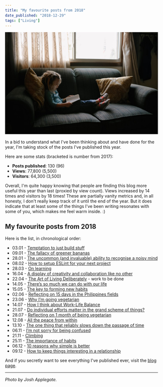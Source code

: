 ```yaml
---
title: "My favourite posts from 2018"
date_published: "2018-12-29"
tags: ["Living"]
---
```


![favourite posts from 2018 nick ang](images/favourite-posts-from-2018-nick-ang-1024x682.jpg)

In a bid to understand what I've been thinking about and have done for the year, I'm taking stock of the posts I've published this year.

Here are some stats (bracketed is number from 2017):

- **Posts published**: 130 (96)
- **Views**: 77,800 (5,500)
- **Visitors**: 64,300 (3,500)

Overall, I'm quite happy knowing that people are finding this blog more useful this year than last (proxied by view count). Views increased by 14 times and visitors by 18 times! These are partially vanity metrics and, in all honesty, I don't really keep track of it until the end of the year. But it does indicate that at least some of the things I've been writing resonates with some of you, which makes me feel warm inside. :)

## My favourite posts from 2018

Here is the list, in chronological order:

- 03.01 - [Temptation to just build stuff](/2018-01-03-temptation-to-just-build-stuff/)
- 09.01 - [The fallacy of greener bananas](/2018-01-09-fallacy-greener-bananas/)
- 28.01 - [The uncommon (and invaluable) ability to recognise a noisy mind](/2018-01-28-uncommon-invaluable-ability-recognise-noisy-mind/)
- 08.02 - [How to setup ESLint for your next project](/2018-02-08-setup-eslint-next-project/)
- 28.03 - [On learning](/2018-03-28-on-learning/)
- 16.04 - [A display of creativity and collaboration like no other](/2018-04-15-a-display-of-creativity-and-collaboration-like-no-other/)
- 22.04 - [The Art of Living Deliberately](/2018-04-21-art-of-living-deliberately/) - work to be done
- 14.05 - [There’s so much we can do with our life](/2018-05-14-so-much-we-can-do-with-our-life/)
- 15.05 - [The key to forming new habits](/2018-05-15-key-to-forming-new-habits/)
- 02.06 - [Reflecting on 15 days in the Philippines fields](/2018-06-02-philippines-field-trip/)
- 23.06 - [Why I’m going vegetarian](/2018-06-22-why-im-going-vegetarian/)
- 14.07 - [How I think about Work-Life Balance](/2018-07-14-work-life-balance/)
- 21.07 - [Do individual efforts matter in the grand scheme of things?](/2018-07-21-do-individual-efforts-matter/)
- 28.07 - [Reflecting on 1 month of being vegetarian](/2018-07-28-reflecting-on-1-month-of-being-vegetarian/)
- 12.08 - [All the peace from within](/2018-08-12-all-the-peace-from-within/)
- 13.10 - [The one thing that reliably slows down the passage of time](/2018-10-13-the-one-thing-that-reliably-slows-down-the-passage-of-time/)
- 06.11 - [I’m not sorry for being confused](/2018-11-06-im-not-sorry-for-being-confused/)
- 21.11 - [Climbing](/2018-11-21-climbing/)
- 25.11 - [The importance of habits](/2018-11-25-the-importance-of-habits/)
- 06.12 - [10 reasons why simple is better](/2018-12-06-10-reasons-why-simple-is-better/)
- 09.12 - [How to keep things interesting in a relationship](/2018-12-08-how-to-keep-things-interesting-in-a-relationship/)

And if you secretly want to see everything I've published ever, visit the [blog page](/blog/).

* * *

_Photo by Josh Applegate._
